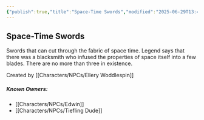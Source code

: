 ```yaml
---
{"publish":true,"title":"Space-Time Swords","modified":"2025-06-29T13:46:48.942-07:00","cssclasses":""}
---
```




## Space-Time Swords

Swords that can cut through the fabric of space time. Legend says that there was a blacksmith who infused the properties of space itself into a few blades. There are no more than three in existence.

Created by [[Characters/NPCs/Ellery Woddlespin]]

##### Known Owners:

- [[Characters/NPCs/Edwin]]
- [[Characters/NPCs/Tiefling Dude]]
